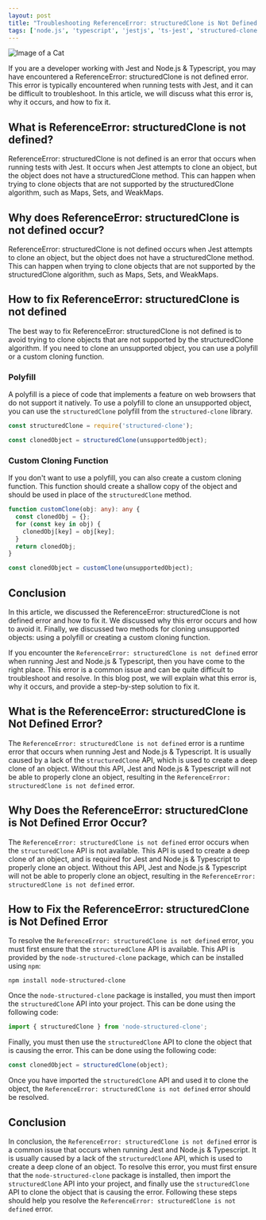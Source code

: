 ```yaml
---
layout: post
title: "Troubleshooting ReferenceError: structuredClone is Not Defined with Jest and Node.js & Typescript"
tags: ['node.js', 'typescript', 'jestjs', 'ts-jest', 'structured-clone']
---
```


![Image of a Cat](http://source.unsplash.com/1600x900/?cat)

If you are a developer working with Jest and Node.js & Typescript, you may have encountered a ReferenceError: structuredClone is not defined error. This error is typically encountered when running tests with Jest, and it can be difficult to troubleshoot. In this article, we will discuss what this error is, why it occurs, and how to fix it.

## What is ReferenceError: structuredClone is not defined?

ReferenceError: structuredClone is not defined is an error that occurs when running tests with Jest. It occurs when Jest attempts to clone an object, but the object does not have a structuredClone method. This can happen when trying to clone objects that are not supported by the structuredClone algorithm, such as Maps, Sets, and WeakMaps.

## Why does ReferenceError: structuredClone is not defined occur?

ReferenceError: structuredClone is not defined occurs when Jest attempts to clone an object, but the object does not have a structuredClone method. This can happen when trying to clone objects that are not supported by the structuredClone algorithm, such as Maps, Sets, and WeakMaps.

## How to fix ReferenceError: structuredClone is not defined

The best way to fix ReferenceError: structuredClone is not defined is to avoid trying to clone objects that are not supported by the structuredClone algorithm. If you need to clone an unsupported object, you can use a polyfill or a custom cloning function.

### Polyfill

A polyfill is a piece of code that implements a feature on web browsers that do not support it natively. To use a polyfill to clone an unsupported object, you can use the `structuredClone` polyfill from the `structured-clone` library.

```javascript
const structuredClone = require('structured-clone');

const clonedObject = structuredClone(unsupportedObject);
```

### Custom Cloning Function

If you don't want to use a polyfill, you can also create a custom cloning function. This function should create a shallow copy of the object and should be used in place of the `structuredClone` method.

```typescript
function customClone(obj: any): any {
  const clonedObj = {};
  for (const key in obj) {
    clonedObj[key] = obj[key];
  }
  return clonedObj;
}

const clonedObject = customClone(unsupportedObject);
```

## Conclusion

In this article, we discussed the ReferenceError: structuredClone is not defined error and how to fix it. We discussed why this error occurs and how to avoid it. Finally, we discussed two methods for cloning unsupported objects: using a polyfill or creating a custom cloning function.

If you encounter the `ReferenceError: structuredClone is not defined` error when running Jest and Node.js & Typescript, then you have come to the right place. This error is a common issue and can be quite difficult to troubleshoot and resolve. In this blog post, we will explain what this error is, why it occurs, and provide a step-by-step solution to fix it.

## What is the ReferenceError: structuredClone is Not Defined Error?

The `ReferenceError: structuredClone is not defined` error is a runtime error that occurs when running Jest and Node.js & Typescript. It is usually caused by a lack of the `structuredClone` API, which is used to create a deep clone of an object. Without this API, Jest and Node.js & Typescript will not be able to properly clone an object, resulting in the `ReferenceError: structuredClone is not defined` error.

## Why Does the ReferenceError: structuredClone is Not Defined Error Occur?

The `ReferenceError: structuredClone is not defined` error occurs when the `structuredClone` API is not available. This API is used to create a deep clone of an object, and is required for Jest and Node.js & Typescript to properly clone an object. Without this API, Jest and Node.js & Typescript will not be able to properly clone an object, resulting in the `ReferenceError: structuredClone is not defined` error.

## How to Fix the ReferenceError: structuredClone is Not Defined Error

To resolve the `ReferenceError: structuredClone is not defined` error, you must first ensure that the `structuredClone` API is available. This API is provided by the `node-structured-clone` package, which can be installed using `npm`:

```
npm install node-structured-clone
```

Once the `node-structured-clone` package is installed, you must then import the `structuredClone` API into your project. This can be done using the following code:

```javascript
import { structuredClone } from 'node-structured-clone';
```

Finally, you must then use the `structuredClone` API to clone the object that is causing the error. This can be done using the following code:

```javascript
const clonedObject = structuredClone(object);
```

Once you have imported the `structuredClone` API and used it to clone the object, the `ReferenceError: structuredClone is not defined` error should be resolved.

## Conclusion

In conclusion, the `ReferenceError: structuredClone is not defined` error is a common issue that occurs when running Jest and Node.js & Typescript. It is usually caused by a lack of the `structuredClone` API, which is used to create a deep clone of an object. To resolve this error, you must first ensure that the `node-structured-clone` package is installed, then import the `structuredClone` API into your project, and finally use the `structuredClone` API to clone the object that is causing the error. Following these steps should help you resolve the `ReferenceError: structuredClone is not defined` error.